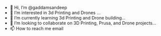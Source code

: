 - 👋 Hi, I’m @gaddamsandeep
- 👀 I’m interested in 3d Printing and Drones ...
- 🌱 I’m currently learning 3d Printing and Drone building...
- 💞️ I’m looking to collaborate on 3D Printing, Prusa, and Drone projects...
- 📫 How to reach me email 
<!---
gaddamsandeep/gaddamsandeep is a ✨ special ✨ repository because its `README.md` (this file) appears on your GitHub profile.
You can click the Preview link to take a look at your changes.
--->
